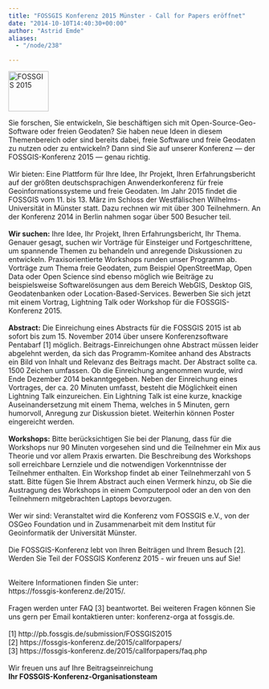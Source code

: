 ```yaml
---
title: "FOSSGIS Konferenz 2015 Münster - Call for Papers eröffnet"
date: "2014-10-10T14:40:30+00:00"
author: "Astrid Emde"
aliases:
  - "/node/238"

---
```


<p><a href="https://fossgis-konferenz.de/2015/" target="_blank"><img alt="FOSSGIS 2015" height="80px" src="https://fossgis-konferenz.de/2015/img/Fossgis15-logo.png" width="80px" /></a></p>
<p>Sie forschen, Sie entwickeln, Sie beschäftigen sich mit Open-Source-Geo-Software oder freien Geodaten? Sie haben neue Ideen in diesem Themenbereich oder sind bereits dabei, freie Software und freie Geodaten zu nutzen oder zu entwickeln? Dann sind Sie auf unserer Konferenz &mdash; der FOSSGIS-Konferenz 2015 &mdash; genau richtig.<br />
	<br />
	Wir bieten: Eine Plattform für Ihre Idee, Ihr Projekt, Ihren Erfahrungsbericht auf der größten deutschsprachigen Anwenderkonferenz für freie Geoinformationssysteme und freie Geodaten. Im Jahr 2015 findet die FOSSGIS vom 11. bis 13. März im Schloss der Westfälischen Wilhelms-Universität in Münster statt. Dazu rechnen wir mit über 300 Teilnehmern. An der Konferenz 2014 in Berlin nahmen sogar über 500 Besucher teil.<br />
	<br />
	<strong>Wir suchen:</strong> Ihre Idee, Ihr Projekt, Ihren Erfahrungsbericht, Ihr Thema. Genauer gesagt, suchen wir Vorträge für Einsteiger und Fortgeschrittene, um spannende Themen zu behandeln und anregende Diskussionen zu entwickeln. Praxisorientierte Workshops runden unser Programm ab. Vorträge zum Thema freie Geodaten, zum Beispiel OpenStreetMap, Open Data oder Open Science sind ebenso möglich wie Beiträge zu beispielsweise Softwarelösungen aus dem Bereich WebGIS, Desktop GIS, Geodatenbanken oder Location-Based-Services. Bewerben Sie sich jetzt mit einem Vortrag, Lightning Talk oder Workshop für die FOSSGIS-Konferenz 2015.<br />
	<br />
	<strong>Abstract:</strong> Die Einreichung eines Abstracts für die FOSSGIS 2015 ist ab sofort bis zum 15. November 2014 über unsere Konferenzsoftware Pentabarf [1] möglich. Beitrags-Einreichungen ohne Abstract müssen leider abgelehnt werden, da sich das Programm-Komitee anhand des Abstracts ein Bild von Inhalt und Relevanz des Beitrags macht. Der Abstract sollte ca. 1500 Zeichen umfassen. Ob die Einreichung angenommen wurde, wird Ende Dezember 2014 bekanntgegeben. Neben der Einreichung eines Vortrages, der ca. 20 Minuten umfasst, besteht die Möglichkeit einen Lightning Talk einzureichen. Ein Lightning Talk ist eine kurze, knackige Auseinandersetzung mit einem Thema, welches in 5 Minuten, gern humorvoll, Anregung zur Diskussion bietet. Weiterhin können Poster eingereicht werden.<br />
	<br />
	<strong>Workshops:</strong> Bitte berücksichtigen Sie bei der Planung, dass für die Workshops nur 90 Minuten vorgesehen sind und die Teilnehmer ein Mix aus Theorie und vor allem Praxis erwarten. Die Beschreibung des Workshops soll erreichbare Lernziele und die notwendigen Vorkenntnisse der Teilnehmer enthalten. Ein Workshop findet ab einer Teilnehmerzahl von 5 statt. Bitte fügen Sie Ihrem Abstract auch einen Vermerk hinzu, ob Sie die Austragung des Workshops in einem Computerpool oder an den von den Teilnehmern mitgebrachten Laptops bevorzugen.<br />
	<br />
	Wer wir sind: Veranstaltet wird die Konferenz vom FOSSGIS e.V., von der OSGeo Foundation und in Zusammenarbeit mit dem Institut für Geoinformatik der Universität Münster.<br />
	<br />
	Die FOSSGIS-Konferenz lebt von Ihren Beiträgen und Ihrem Besuch [2].<br />
	Werden Sie Teil der FOSSGIS Konferenz 2015 - wir freuen uns auf Sie!</p>
<p><br />
	Weitere Informationen finden Sie unter:<br />
	https://fossgis-konferenz.de/2015/.<br />
	<br />
	Fragen werden unter FAQ [3] beantwortet. Bei weiteren Fragen können Sie<br />
	uns gern per Email kontaktieren unter: konferenz-orga at fossgis.de.<br />
	<br />
	[1] http://pb.fossgis.de/submission/FOSSGIS2015<br />
	[2] https://fossgis-konferenz.de/2015/callforpapers/<br />
	[3] https://fossgis-konferenz.de/2015/callforpapers/faq.php<br />
	<br />
	Wir freuen uns auf Ihre Beitragseinreichung<br />
	<strong>Ihr FOSSGIS-Konferenz-Organisationsteam</strong></p>

